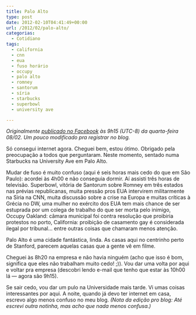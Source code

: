 ```yaml
---
title: Palo Alto
type: post
date: 2012-02-10T04:41:49+00:00
url: /2012/02/palo-alto/
categorias:
  - Cotidiano
tags:
  - california
  - cnn
  - eua
  - fuso horário
  - occupy
  - palo alto
  - romney
  - santorum
  - síria
  - starbucks
  - superbowl
  - university ave

---
```

_Originalmente [publicado no Facebook][1] às 9h15 (UTC-8) da quarta-feira 08/02. Um pouco modificado pra registrar no blog._

Só consegui internet agora. Cheguei bem, estou ótimo. Obrigado pela preocupação a todos que perguntaram. Neste momento, sentado numa Starbucks na University Ave em Palo Alto.

Mudar de fuso é muito confuso (aqui é seis horas mais cedo do que em São Paulo): acordei às 4h00 e não conseguia dormir. Aí assisti três horas de televisão. Superbowl, vitória de Santorum sobre Romney em três estados nas prévias republicanas, muita pressão pros EUA intervirem militarmente na Síria na CNN, muita discussão sobre a crise na Europa e muitas críticas à Grécia no DW, uma mulher no exército dos EUA tem mais chance de ser estuprada por um colega de trabalho do que ser morta pelo inimigo, Occupy Oakland: câmara municipal foi contra resolução que proibiria protestos no porto, California: proibição de casamento gay é considerada ilegal por tribunal… entre outras coisas que chamaram menos atenção.

Palo Alto é uma cidade fantástica, linda. As casas aqui no centrinho perto de Stanford, parecem aquelas casas que a gente vê em filme.

Cheguei às 8h20 na empresa e não havia ninguém (acho que isso é bom, significa que eles não trabalham muito cedo! ;)). Vou dar uma volta por aqui e voltar pra empresa (descobri lendo e-mail que tenho que estar às 10h00 lá — agora são 9h15).

Se sair cedo, vou dar um pulo na Universidade mais tarde. Vi umas coisas interessantes por aqui. A noite, quando já devo ter internet em casa, escrevo algo menos confuso no meu blog. _(Nota da edição pro blog: Até escrevi outra notinha, mas acho que nada menos confusa.)_

 [1]: https://www.facebook.com/madeira.usp/posts/3254876489582
